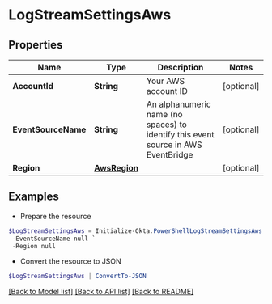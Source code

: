# LogStreamSettingsAws
## Properties

Name | Type | Description | Notes
------------ | ------------- | ------------- | -------------
**AccountId** | **String** | Your AWS account ID | [optional] 
**EventSourceName** | **String** | An alphanumeric name (no spaces) to identify this event source in AWS EventBridge | [optional] 
**Region** | [**AwsRegion**](AwsRegion.md) |  | [optional] 

## Examples

- Prepare the resource
```powershell
$LogStreamSettingsAws = Initialize-Okta.PowerShellLogStreamSettingsAws  -AccountId null `
 -EventSourceName null `
 -Region null
```

- Convert the resource to JSON
```powershell
$LogStreamSettingsAws | ConvertTo-JSON
```

[[Back to Model list]](../README.md#documentation-for-models) [[Back to API list]](../README.md#documentation-for-api-endpoints) [[Back to README]](../README.md)

